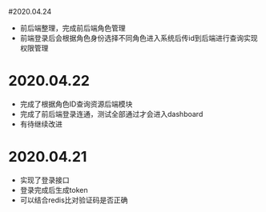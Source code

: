 #2020.04.24
 - 前后端整理，完成前后端角色管理
 - 前端登录后会根据角色身份选择不同角色进入系统后传id到后端进行查询实现权限管理
# 2020.04.22
 - 完成了根据角色ID查询资源后端模块
 - 完成了前后端登录连通，测试全部通过才会进入dashboard
 - 有待继续改进
# 2020.04.21
 - 实现了登录接口
 - 登录完成后生成token
 - 可以结合redis比对验证码是否正确